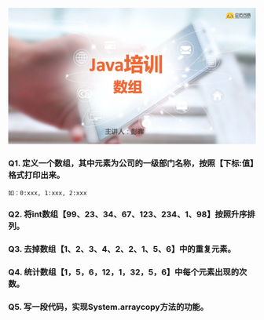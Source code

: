 ![String](https://github.com/kaen98/QmaiJavaHomework/blob/master/images/c9.png)

### Q1. 定义一个数组，其中元素为公司的一级部门名称，按照【下标:值】格式打印出来。
```
如：0:xxx, 1:xxx, 2:xxx
``` 


### Q2. 将int数组【99、23、34、67、123、234、1、98】按照升序排列。

### Q3. 去掉数组【1、2、3、4、2、2、1、5、6】中的重复元素。

### Q4. 统计数组【1，5，6，12，1，32，5，6】中每个元素出现的次数。

### Q5. 写一段代码，实现System.arraycopy方法的功能。





